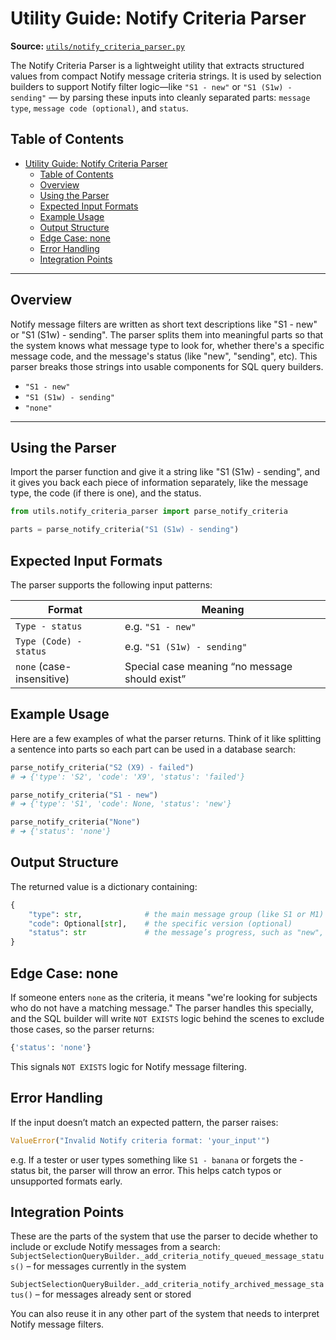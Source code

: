 # Utility Guide: Notify Criteria Parser
**Source:** [`utils/notify_criteria_parser.py`](../../utils/notify_criteria_parser.py)

The Notify Criteria Parser is a lightweight utility that extracts structured values from compact Notify message criteria strings. It is used by selection builders to support Notify filter logic—like `"S1 - new"` or `"S1 (S1w) - sending"` — by parsing these inputs into cleanly separated parts: `message type`, `message code (optional)`, and `status`.

## Table of Contents

- [Utility Guide: Notify Criteria Parser](#utility-guide-notify-criteria-parser)
  - [Table of Contents](#table-of-contents)
  - [Overview](#overview)
  - [Using the Parser](#using-the-parser)
  - [Expected Input Formats](#expected-input-formats)
  - [Example Usage](#example-usage)
  - [Output Structure](#output-structure)
  - [Edge Case: none](#edge-case-none)
  - [Error Handling](#error-handling)
  - [Integration Points](#integration-points)

---

## Overview

Notify message filters are written as short text descriptions like "S1 - new" or "S1 (S1w) - sending".
The parser splits them into meaningful parts so that the system knows what message type to look for, whether there's a specific message code, and the message's status (like "new", "sending", etc). This parser breaks those strings into usable components for SQL query builders.

- `"S1 - new"`
- `"S1 (S1w) - sending"`
- `"none"`

---

## Using the Parser

Import the parser function and give it a string like "S1 (S1w) - sending", and it gives you back each piece of information separately, like the message type, the code (if there is one), and the status.

```python
from utils.notify_criteria_parser import parse_notify_criteria

parts = parse_notify_criteria("S1 (S1w) - sending")
```

## Expected Input Formats
The parser supports the following input patterns:

| Format                    | Meaning                                        |
| ------------------------- | ---------------------------------------------- |
| `Type - status`           | e.g. `"S1 - new"`                              |
| `Type (Code) - status`    | e.g. `"S1 (S1w) - sending"`                    |
| `none` (case-insensitive) | Special case meaning “no message should exist” |

## Example Usage
Here are a few examples of what the parser returns. Think of it like splitting a sentence into parts so each part can be used in a database search:

```python
parse_notify_criteria("S2 (X9) - failed")
# ➜ {'type': 'S2', 'code': 'X9', 'status': 'failed'}

parse_notify_criteria("S1 - new")
# ➜ {'type': 'S1', 'code': None, 'status': 'new'}

parse_notify_criteria("None")
# ➜ {'status': 'none'}
```

## Output Structure
The returned value is a dictionary containing:

```python
{
    "type": str,              # the main message group (like S1 or M1)
    "code": Optional[str],    # the specific version (optional)
    "status": str             # the message’s progress, such as "new", "sending", or "none"
}
```
## Edge Case: none
If someone enters `none` as the criteria, it means "we're looking for subjects who do not have a matching message." The parser handles this specially, and the SQL builder will write `NOT EXISTS` logic behind the scenes to exclude those cases, so the parser returns:

```python
{'status': 'none'}
```
This signals `NOT EXISTS` logic for Notify message filtering.

## Error Handling
If the input doesn’t match an expected pattern, the parser raises:

```python
ValueError("Invalid Notify criteria format: 'your_input'")
```
e.g. If a tester or user types something like `S1 - banana` or forgets the - status bit, the parser will throw an error. This helps catch typos or unsupported formats early.

## Integration Points
These are the parts of the system that use the parser to decide whether to include or exclude Notify messages from a search:
`SubjectSelectionQueryBuilder._add_criteria_notify_queued_message_status()` – for messages currently in the system

`SubjectSelectionQueryBuilder._add_criteria_notify_archived_message_status()` – for messages already sent or stored

You can also reuse it in any other part of the system that needs to interpret Notify message filters.